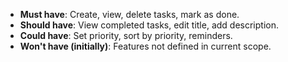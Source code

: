 - **Must have**: Create, view, delete tasks, mark as done.
- **Should have**: View completed tasks, edit title, add description.
- **Could have**: Set priority, sort by priority, reminders.
- **Won't have (initially)**: Features not defined in current scope.